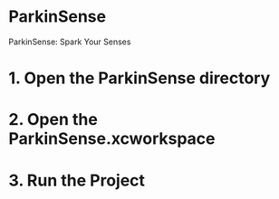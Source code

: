 # ParkinSense
ParkinSense: Spark Your Senses

# 1. Open the ParkinSense directory
# 2. Open the ParkinSense.xcworkspace
# 3. Run the Project 
